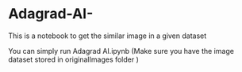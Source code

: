 # Adagrad-AI-

This is a notebook to get the similar image in a given dataset

You can simply run Adagrad AI.ipynb (Make sure you have the image dataset stored in originalImages folder )
